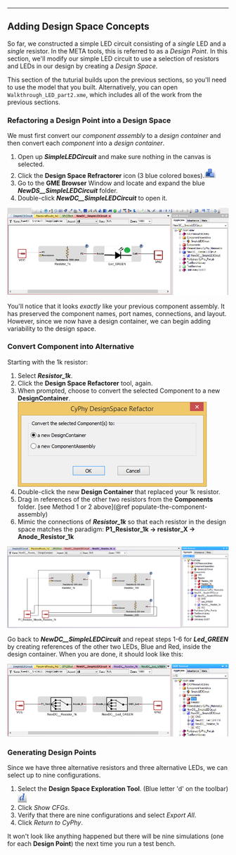 ____
## Adding Design Space Concepts
<!--
###THIRD VIDEO:
1. Do everything from here until the end. 
2. "you've just completed the tutorial on meta tools"
3. RECAP - created a component assembly out of components, performed simulations, converted our component assembly into a design space, ran multiple simulations at once.
-->

So far, we constructed a simple LED circuit consisting of a _single_ LED and a _single_ resistor. In the META tools, this is referred to as a _Design Point_. 
In this section, we'll modify our simple LED circuit to use a selection of resistors and LEDs in our design by creating a _Design Space_.

This section of the tuturial builds upon the previous sections, so you'll need to use the model that you built. Alternatively, you can open `Walkthrough_LED_part2.xme`, which includes all of the work from the previous sections.

### Refactoring a Design Point into a Design Space
We must first convert our _component assembly_ to a _design container_ and then convert each _component_ into a _design container_.

1. Open up ***SimpleLEDCircuit*** and make sure nothing in the canvas is selected.
2. Click the **Design Space Refractorer** icon (3 blue colored boxes).![Design Space Refactorer icon](images/03-03-ds-refactor-icon.png)
3. Go to the **GME Browser** Window and locate and expand the blue ***NewDS\_\_SimpleLEDCircuit*** folder.
4. Double-click ***NewDC\_\_SimpleLEDCircuit*** to open it.

![New Design Space](images/03-05-new-dc.png)

You'll notice that it looks _exactly_ like your previous component assembly. 
It has preserved the component names, port names, connections, and layout. However, since we now have a design container, we can begin adding variability to the design space.

### Convert Component into Alternative

Starting with the 1k resistor:

1. Select ***Resistor\_1k***.
2. Click the **Design Space Refactorer** tool, again.
3. When prompted, choose to convert the selected Component to a new **DesignContainer**.
   ![Design Space Refactorer prompt](images/03-03-ds-refactor-prompt.png)
4. Double-click the new **Design Container** that replaced your 1k resistor.
5. Drag in references of the other two resistors from the **Components** folder. [see Method 1 or 2 above](@ref populate-the-component-assembly)
6. Mimic the connections of ***Resistor\_1k*** so that each resistor in the design space matches the paradigm: **P1_Resistor_1k -> resistor_X -> Anode_Resistor_1k**

![Resistors in New Design Space](images/03-05-new-dc-resistors.png)

Go back to ***NewDC\_\_SimpleLEDCircuit*** and repeat steps 1-6 for ***Led\_GREEN*** by creating references of the other two LEDs, Blue and Red, inside the design container.  When you are done, it should look like this:

![Completed design space](images/03-05-complete-design-space.png)

### Generating Design Points
Since we have three alternative resistors and three alternative LEDs, we can select up to nine configurations.

1. Select the **Design Space Exploration Tool**. (Blue letter 'd' on the toolbar)![Design Space Exploration Tool](images/04-design-space-exploration-tool-icon.png)
2. Click _Show CFGs_.
3. Verify that there are nine configurations and select _Export All_. 
4. Click _Return to CyPhy_.

It won't look like anything happened but there will be nine simulations (one for each **Design Point**) the next time you run a test bench.

